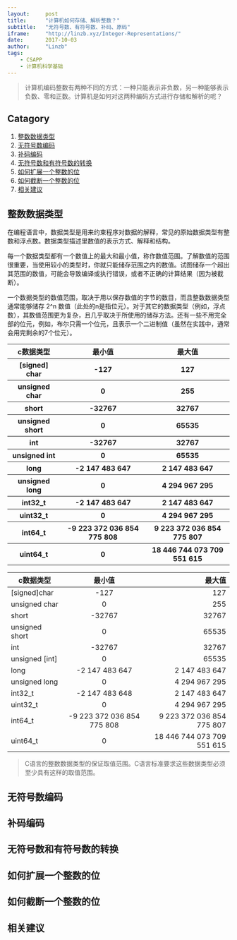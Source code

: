 ```yaml
---
layout:     post
title:      "计算机如何存储、解析整数？"
subtitle:   "无符号数、有符号数、补码、原码"
iframe:     "http://linzb.xyz/Integer-Representations/"
date:       2017-10-03
author:     "Linzb"
tags:
    - CSAPP
    - 计算机科学基础
---
```



> 计算机编码整数有两种不同的方式：一种只能表示非负数，另一种能够表示负数、零和正数。计算机是如何对这两种编码方式进行存储和解析的呢？


## Catagory

1. [整数数据类型](#整数数据类型)
2. [无符号数编码](#无符号数编码)
3. [补码编码](#补码编码)
4. [无符号数和有符号数的转换](#无符号数和有符号数的转换)
5. [如何扩展一个整数的位](#如何扩展一个整数的位)
6. [如何截断一个整数的位](#如何截断一个整数的位)
7. [相关建议](#相关建议)

## 整数数据类型
在编程语言中，数据类型是用来约束程序对数据的解释，常见的原始数据类型有整数和浮点数。数据类型描述里数值的表示方式、解释和结构。

每一个数据类型都有一个数值上的最大和最小值，称作数值范围。了解数值的范围很重要，当使用较小的类型时，你就只能储存范围之内的数值。试图储存一个超出其范围的数值，可能会导致编译或执行错误，或者不正确的计算结果（因为被截断）。

一个数据类型的数值范围，取决于用以保存数值的字节的数目，而且整数数据类型通常能够储存 2^n 数值（此处的n是指位元）。对于其它的数据类型（例如，浮点数），其数值范围更为复杂，且几乎取决于所使用的储存方法。还有一些不用完全部的位元，例如，布尔只需一个位元，且表示一个二进制值（虽然在实践中，通常会用完剩余的7个位元）。

<table>
  <tr>
    <th>c数据类型</th>
    <th>最小值</th>
    <th>最大值</th>
  </tr>
  <tr>
    <th>[signed] char</th>
    <th>-127</th>
    <th>127</th>
  </tr>
  <tr>
    <th>unsigned char</th>
    <th>0</th>
    <th>255</th>
  </tr>
  <tr>
    <th>short</th>
    <th>-32767</th>
    <th>32767</th>
  </tr>
  <tr>
    <th>unsigned short</th>
    <th>0</th>
    <th>65535</th>
  </tr>
  <tr>
    <th>int</th>
    <th>-32767</th>
    <th>32767</th>
  </tr>
  <tr>
    <th>unsigned int</th>
    <th>0</th>
    <th>65535</th>
  </tr>
  <tr>
    <th>long</th>
    <th>-2 147 483 647</th>
    <th>2 147 483 647</th>
  </tr>
  <tr>
    <th>unsigned long</th>
    <th>0</th>
    <th>4 294 967 295</th>
  </tr>
  <tr>
    <th>int32_t</th>
    <th>-2 147 483 647</th>
    <th>2 147 483 647</th>
  </tr>
  <tr>
    <th>uint32_t</th>
    <th>0</th>
    <th>4 294 967 295</th>
  </tr>
  <tr>
    <th>int64_t</th>
    <th>-9 223 372 036 854 775 808</th>
    <th>9 223 372 036 854 775 807</th>
  </tr>
  <tr>
    <th>uint64_t</th>
    <th>0</th>
    <th>18 446 744 073 709 551 615</th>
  </tr>

</table>


| c数据类型       | 最小值         | 最大值   |
| ------------- |:-------------:| -----:  |
| [signed]char  | -127          |   127   |
| unsigned char |  0            |   255   |
| short         | -32767        |  32767  |
| unsigned short|  0            |   65535 |
| int           | -32767        |  32767  |
| unsigned [int]|  0            |   65535 |
| long          |-2 147 483 647 |2 147 483 647 |
| unsigned long | 0             |4 294 967 295 |
| int32_t       |-2 147 483 648 |2 147 483 647 |
| uint32_t      | 0             |4 294 967 295 |
| int64_t       |-9 223 372 036 854 775 808 |9 223 372 036 854 775 807 |
| uint64_t      | 0             |18 446 744 073 709 551 615 |
>C语言的整数数据类型的保证取值范围。C语言标准要求这些数据类型必须至少具有这样的取值范围。


## 无符号数编码


## 补码编码


## 无符号数和有符号数的转换


## 如何扩展一个整数的位


## 如何截断一个整数的位


## 相关建议
